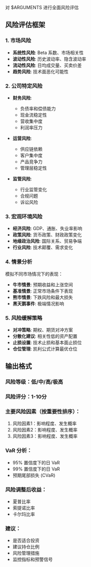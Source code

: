 对 $ARGUMENTS 进行全面风险评估

## 风险评估框架

### 1. 市场风险
- **系统性风险**: Beta 系数、市场相关性
- **波动性风险**: 历史波动率、隐含波动率
- **流动性风险**: 日均成交量、买卖价差
- **趋势风险**: 技术面恶化可能性

### 2. 公司特定风险
- **财务风险**:
  - 负债率和偿债能力
  - 现金流稳定性
  - 营收集中度
  - 利润率压力
  
- **运营风险**:
  - 供应链依赖
  - 客户集中度
  - 产品竞争力
  - 管理层稳定性
  
- **监管风险**:
  - 行业监管变化
  - 合规问题
  - 诉讼风险

### 3. 宏观环境风险
- **经济风险**: GDP、通胀、失业率影响
- **政策风险**: 货币政策、财政政策变化
- **地缘政治风险**: 国际关系、贸易争端
- **行业风险**: 技术颠覆、需求变化

### 4. 情景分析
模拟不同市场情况下的表现：
- **牛市情景**: 预期收益和上涨空间
- **基准情景**: 正常市场条件下表现
- **熊市情景**: 下跌风险和最大损失
- **黑天鹅事件**: 极端情况影响

### 5. 风险缓解策略
- **对冲策略**: 期权、期货对冲方案
- **分散化建议**: 相关性低的资产配置
- **止损设置**: 技术止损和基本面止损位
- **仓位管理**: 凯利公式计算最优仓位

## 输出格式

### 风险等级：低/中/高/极高
### 风险评分：1-10分

### 主要风险因素（按重要性排序）：
1. 风险因素1：影响程度、发生概率
2. 风险因素2：影响程度、发生概率
3. 风险因素3：影响程度、发生概率

### VaR 分析：
- 95% 置信度下的日 VaR
- 99% 置信度下的日 VaR
- 预期尾部损失 (CVaR)

### 风险调整后收益：
- 夏普比率
- 索提诺比率
- 卡尔玛比率

### 建议：
- 是否适合投资
- 建议持仓比例
- 风险管理措施
- 监控指标和预警信号